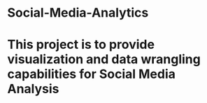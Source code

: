 # Social-Media-Analytics
# This project is to provide visualization and data wrangling capabilities for Social Media Analysis
